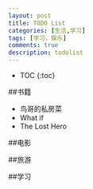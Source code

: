 ```yaml
---
layout: post
title: TODO List
categories: [生活,学习]
tags: [学习，娱乐]
comments: true
description: todolist
---
```



* TOC
{:toc}   

##书籍
* 鸟哥的私房菜
* What if
* The Lost Hero


##电影

##旅游

##学习



